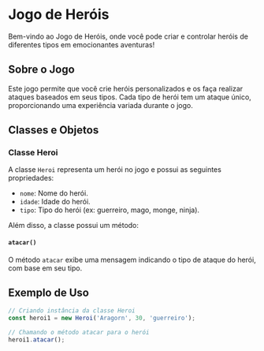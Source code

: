 # Jogo de Heróis

Bem-vindo ao Jogo de Heróis, onde você pode criar e controlar heróis de diferentes tipos em emocionantes aventuras!

## Sobre o Jogo

Este jogo permite que você crie heróis personalizados e os faça realizar ataques baseados em seus tipos. Cada tipo de herói tem um ataque único, proporcionando uma experiência variada durante o jogo.

## Classes e Objetos

### Classe Heroi

A classe `Heroi` representa um herói no jogo e possui as seguintes propriedades:

- `nome`: Nome do herói.
- `idade`: Idade do herói.
- `tipo`: Tipo do herói (ex: guerreiro, mago, monge, ninja).

Além disso, a classe possui um método:

#### `atacar()`

O método `atacar` exibe uma mensagem indicando o tipo de ataque do herói, com base em seu tipo.

## Exemplo de Uso

```javascript
// Criando instância da classe Heroi
const heroi1 = new Heroi('Aragorn', 30, 'guerreiro');

// Chamando o método atacar para o herói
heroi1.atacar();

